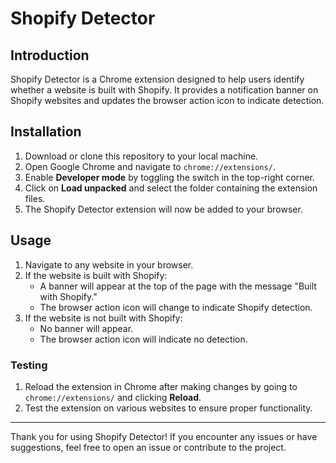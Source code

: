 # Shopify Detector

## Introduction

Shopify Detector is a Chrome extension designed to help users identify whether a website is built with Shopify. It provides a notification banner on Shopify websites and updates the browser action icon to indicate detection.

## Installation

1. Download or clone this repository to your local machine.
2. Open Google Chrome and navigate to `chrome://extensions/`.
3. Enable **Developer mode** by toggling the switch in the top-right corner.
4. Click on **Load unpacked** and select the folder containing the extension files.
5. The Shopify Detector extension will now be added to your browser.

## Usage

1. Navigate to any website in your browser.
2. If the website is built with Shopify:
   - A banner will appear at the top of the page with the message "Built with Shopify."
   - The browser action icon will change to indicate Shopify detection.
3. If the website is not built with Shopify:
   - No banner will appear.
   - The browser action icon will indicate no detection.

### Testing

1. Reload the extension in Chrome after making changes by going to `chrome://extensions/` and clicking **Reload**.
2. Test the extension on various websites to ensure proper functionality.

---

Thank you for using Shopify Detector! If you encounter any issues or have suggestions, feel free to open an issue or contribute to the project.
